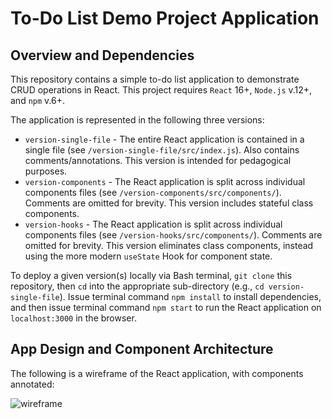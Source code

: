 # To-Do List Demo Project Application

## Overview and Dependencies

This repository contains a simple to-do list application to demonstrate CRUD operations in React. This project requires `React` 16+, `Node.js` v.12+, and `npm` v.6+.

The application is represented in the following three versions:
* `version-single-file` - The entire React application is contained in a single file (see `/version-single-file/src/index.js`). Also contains comments/annotations. This version is intended for pedagogical purposes.
* `version-components` - The React application is split across individual components files (see `/version-components/src/components/`). Comments are omitted for brevity. This version includes stateful class components.
* `version-hooks` - The React application is split across individual components files (see `/version-hooks/src/components/`). Comments are omitted for brevity. This version eliminates class components, instead using the more modern `useState` Hook for component state.

To deploy a given version(s) locally via Bash terminal, `git clone` this repository, then `cd` into the appropriate sub-directory (e.g., `cd version-single-file`). Issue terminal command `npm install` to install dependencies, and then issue terminal command `npm start` to run the React application on `localhost:3000` in the browser.

## App Design and Component Architecture

The following is a wireframe of the React application, with components annotated:

![wireframe](https://github.com/awpala/todo-list-demos/blob/main/assets/wireframe.png)